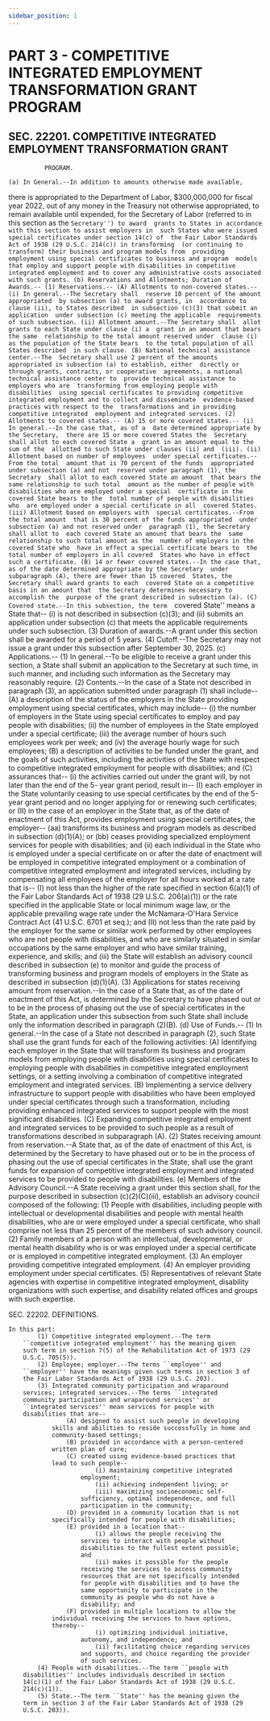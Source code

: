```yaml
---
sidebar_position: 1
---
```


# PART 3 - COMPETITIVE INTEGRATED EMPLOYMENT TRANSFORMATION GRANT PROGRAM

## SEC. 22201. COMPETITIVE INTEGRATED EMPLOYMENT TRANSFORMATION GRANT 
              PROGRAM.

    (a) In General.--In addition to amounts otherwise made available, 
there is appropriated to the Department of Labor, $300,000,000 for 
fiscal year 2022, out of any money in the Treasury not otherwise 
appropriated, to remain available until expended, for the Secretary of 
Labor (referred to in this section as the ``Secretary'') to award 
grants to States in accordance with this section to assist employers in 
such States who were issued special certificates under section 14(c) of 
the Fair Labor Standards Act of 1938 (29 U.S.C. 214(c)) in transforming 
(or continuing to transform) their business and program models from 
providing employment using special certificates to business and program 
models that employ and support people with disabilities in competitive 
integrated employment and to cover any administrative costs associated 
with such grants.
    (b) Reservations and Allotments; Duration of Awards.--
            (1) Reservations.--
                    (A) Allotments to non-covered states.--
                            (i) In general.--The Secretary shall 
                        reserve 10 percent of the amount appropriated 
                        by subsection (a) to award grants, in 
                        accordance to clause (ii), to States described 
                        in subsection (c)(3) that submit an application 
                        under subsection (c) meeting the applicable 
                        requirements of such subsection.
                            (ii) Allotment amount.--The Secretary shall 
                        allot grants to each State under clause (i) a 
                        grant in an amount that bears the same 
                        relationship to the total amount reserved under 
                        clause (i) as the population of the State bears 
                        to the total population of all States described 
                        in such clause.
                    (B) National technical assistance center.--The 
                Secretary shall use 2 percent of the amounts 
                appropriated in subsection (a) to establish, either 
                directly or through grants, contracts, or cooperative 
                agreements, a national technical assistance center to 
                provide technical assistance to employers who are 
                transforming from employing people with disabilities 
                using special certificates to providing competitive 
                integrated employment and to collect and disseminate 
                evidence-based practices with respect to the 
                transformations and in providing competitive integrated 
                employment and integrated services.
            (2) Allotments to covered states.--
                    (A) 15 or more covered states.--
                            (i) In general.--In the case that, as of a 
                        date determined appropriate by the Secretary, 
                        there are 15 or more covered States the 
                        Secretary shall allot to each covered State a 
                        grant in an amount equal to the sum of the 
                        allotted to such State under clauses (ii) and 
                        (iii).
                            (ii) Allotment based on number of employees 
                        under special certificates.--From the total 
                        amount that is 70 percent of the funds 
                        appropriated under subsection (a) and not 
                        reserved under paragraph (1), the Secretary 
                        shall allot to each covered State an amount 
                        that bears the same relationship to such total 
                        amount as the number of people with 
                        disabilities who are employed under a special 
                        certificate in the covered State bears to the 
                        total number of people with disabilities who 
                        are employed under a special certificate in all 
                        covered States.
                            (iii) Allotment based on employers with 
                        special certificates.--From the total amount 
                        that is 30 percent of the funds appropriated 
                        under subsection (a) and not reserved under 
                        paragraph (1), the Secretary shall allot to 
                        each covered State an amount that bears the 
                        same relationship to such total amount as the 
                        number of employers in the covered State who 
                        have in effect a special certificate bears to 
                        the total number of employers in all covered 
                        States who have in effect such a certificate.
                    (B) 14 or fewer covered states.--In the case that, 
                as of the date determined appropriate by the Secretary 
                under subparagraph (A), there are fewer than 15 covered 
                States, the Secretary shall award grants to each 
                covered State on a competitive basis in an amount that 
                the Secretary determines necessary to accomplish the 
                purpose of the grant described in subsection (a).
                    (C) Covered state.--In this subsection, the term 
                ``covered State'' means a State that--
                            (i) is not described in subsection (c)(3); 
                        and
                            (ii) submits an application under 
                        subsection (c) that meets the applicable 
                        requirements under such subsection.
            (3) Duration of awards.--A grant under this section shall 
        be awarded for a period of 5 years.
            (4) Cutoff.--The Secretary may not issue a grant under this 
        subsection after September 30, 2025.
    (c) Applications.--
            (1) In general.--To be eligible to receive a grant under 
        this section, a State shall submit an application to the 
        Secretary at such time, in such manner, and including such 
        information as the Secretary may reasonably require.
            (2) Contents.--In the case of a State not described in 
        paragraph (3), an application submitted under paragraph (1) 
        shall include--
                    (A) a description of the status of the employers in 
                the State providing employment using special 
                certificates, which may include--
                            (i) the number of employers in the State 
                        using special certificates to employ and pay 
                        people with disabilities;
                            (ii) the number of employees in the State 
                        employed under a special certificate;
                            (iii) the average number of hours such 
                        employees work per week; and
                            (iv) the average hourly wage for such 
                        employees;
                    (B) a description of activities to be funded under 
                the grant, and the goals of such activities, including 
                the activities of the State with respect to competitive 
                integrated employment for people with disabilities; and
                    (C) assurances that--
                            (i) the activities carried out under the 
                        grant will, by not later than the end of the 5-
                        year grant period, result in--
                                    (I) each employer in the State 
                                voluntarily ceasing to use special 
                                certificates by the end of the 5-year 
                                grant period and no longer applying for 
                                or renewing such certificates; or
                                    (II) in the case of an employer in 
                                the State that, as of the date of 
                                enactment of this Act, provides 
                                employment using special certificates, 
                                the employer--
                                            (aa) transforms its 
                                        business and program models as 
                                        described in subsection 
                                        (d)(1)(A); or
                                            (bb) ceases providing 
                                        specialized employment services 
                                        for people with disabilities; 
                                        and
                            (ii) each individual in the State who is 
                        employed under a special certificate on or 
                        after the date of enactment will be employed in 
                        competitive integrated employment or a 
                        combination of competitive integrated 
                        employment and integrated services, including 
                        by compensating all employees of the employer 
                        for all hours worked at a rate that is--
                                    (I) not less than the higher of the 
                                rate specified in section 6(a)(1) of 
                                the Fair Labor Standards Act of 1938 
                                (29 U.S.C. 206(a)(1)) or the rate 
                                specified in the applicable State or 
                                local minimum wage law, or the 
                                applicable prevailing wage rate under 
                                the McNamara-O'Hara Service Contract 
                                Act (41 U.S.C. 6701 et seq.); and
                                    (II) not less than the rate paid by 
                                the employer for the same or similar 
                                work performed by other employees who 
                                are not people with disabilities, and 
                                who are similarly situated in similar 
                                occupations by the same employer and 
                                who have similar training, experience, 
                                and skills; and
                            (iii) the State will establish an advisory 
                        council described in subsection (e) to monitor 
                        and guide the process of transforming business 
                        and program models of employers in the State as 
                        described in subsection (d)(1)(A).
            (3) Applications for states receiving amount from 
        reservation.--In the case of a State that, as of the date of 
        enactment of this Act, is determined by the Secretary to have 
        phased out or to be in the process of phasing out the use of 
        special certificates in the State, an application under this 
        subsection from such State shall include only the information 
        described in paragraph (2)(B).
    (d) Use of Funds.--
            (1) In general.--In the case of a State not described in 
        paragraph (2), such State shall use the grant funds for each of 
        the following activities:
                    (A) Identifying each employer in the State that 
                will transform its business and program models from 
                employing people with disabilities using special 
                certificates to employing people with disabilities in 
                competitive integrated employment settings, or a 
                setting involving a combination of competitive 
                integrated employment and integrated services.
                    (B) Implementing a service delivery infrastructure 
                to support people with disabilities who have been 
                employed under special certificates through such a 
                transformation, including providing enhanced integrated 
                services to support people with the most significant 
                disabilities.
                    (C) Expanding competitive integrated employment and 
                integrated services to be provided to such people as a 
                result of transformations described in subparagraph 
                (A).
            (2) States receiving amount from reservation.--A State 
        that, as of the date of enactment of this Act, is determined by 
        the Secretary to have phased out or to be in the process of 
        phasing out the use of special certificates in the State, shall 
        use the grant funds for expansion of competitive integrated 
        employment and integrated services to be provided to people 
        with disabilities.
    (e) Members of the Advisory Council.--A State receiving a grant 
under this section shall, for the purpose described in subsection 
(c)(2)(C)(iii), establish an advisory council composed of the 
following:
            (1) People with disabilities, including people with 
        intellectual or developmental disabilities and people with 
        mental health disabilities, who are or were employed under a 
        special certificate, who shall comprise not less than 25 
        percent of the members of such advisory council.
            (2) Family members of a person with an intellectual, 
        developmental, or mental health disability who is or was 
        employed under a special certificate or is employed in 
        competitive integrated employment.
            (3) An employer providing competitive integrated 
        employment.
            (4) An employer providing employment under special 
        certificates.
            (5) Representatives of relevant State agencies with 
        expertise in competitive integrated employment, disability 
        organizations with such expertise, and disability related 
        offices and groups with such expertise.

SEC. 22202. DEFINITIONS.

    In this part:
            (1) Competitive integrated employment.--The term 
        ``competitive integrated employment'' has the meaning given 
        such term in section 7(5) of the Rehabilitation Act of 1973 (29 
        U.S.C. 705(5)).
            (2) Employee; employer.--The terms ``employee'' and 
        ``employer'' have the meanings given such terms in section 3 of 
        the Fair Labor Standards Act of 1938 (29 U.S.C. 203).
            (3) Integrated community participation and wraparound 
        services; integrated services.--The terms ``integrated 
        community participation and wraparound services'' or 
        ``integrated services'' mean services for people with 
        disabilities that are--
                    (A) designed to assist such people in developing 
                skills and abilities to reside successfully in home and 
                community-based settings;
                    (B) provided in accordance with a person-centered 
                written plan of care;
                    (C) created using evidence-based practices that 
                lead to such people--
                            (i) maintaining competitive integrated 
                        employment;
                            (ii) achieving independent living; or
                            (iii) maximizing socioeconomic self-
                        sufficiency, optimal independence, and full 
                        participation in the community;
                    (D) provided in a community location that is not 
                specifically intended for people with disabilities;
                    (E) provided in a location that--
                            (i) allows the people receiving the 
                        services to interact with people without 
                        disabilities to the fullest extent possible; 
                        and
                            (ii) makes it possible for the people 
                        receiving the services to access community 
                        resources that are not specifically intended 
                        for people with disabilities and to have the 
                        same opportunity to participate in the 
                        community as people who do not have a 
                        disability; and
                    (F) provided in multiple locations to allow the 
                individual receiving the services to have options, 
                thereby--
                            (i) optimizing individual initiative, 
                        autonomy, and independence; and
                            (ii) facilitating choice regarding services 
                        and supports, and choice regarding the provider 
                        of such services.
            (4) People with disabilities.--The term ``people with 
        disabilities'' includes individuals described in section 
        14(c)(1) of the Fair Labor Standards Act of 1938 (29 U.S.C. 
        214(c)(1)).
            (5) State.--The term ``State'' has the meaning given the 
        term in section 3 of the Fair Labor Standards Act of 1938 (29 
        U.S.C. 203)).

